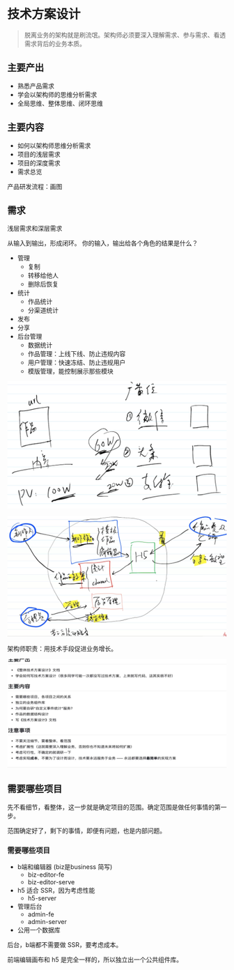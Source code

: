 # 技术方案设计

> 脱离业务的架构就是刷流氓。架构师必须要深入理解需求、参与需求、看透需求背后的业务本质。

## 主要产出

- 熟悉产品需求
- 学会以架构师的思维分析需求
- 全局思维、整体思维、闭环思维

## 主要内容

- 如何以架构师思维分析需求
- 项目的浅层需求
- 项目的深度需求
- 需求总览

产品研发流程：画图

## 需求

浅层需求和深层需求

从输入到输出，形成闭环。
你的输入，输出给各个角色的结果是什么？

- 管理
  - 复制
  - 转移给他人
  - 删除后恢复
- 统计
  - 作品统计
  - 分渠道统计
- 发布
- 分享
- 后台管理
  - 数据统计
  - 作品管理：上线下线、防止违规内容
  - 用户管理：快速冻结、防止违规用户
  - 模版管理，能控制展示那些模块

![](imgs/2022-02-27-21-05-30.png)

![](imgs/2022-02-27-21-40-28.png)

架构师职责：用技术手段促进业务增长。

![](imgs/2022-02-27-21-48-14.png)

## 需要哪些项目

先不看细节，看整体，这一步就是确定项目的范围。确定范围是做任何事情的第一步。

范围确定好了，剩下的事情，即便有问题，也是内部问题。

### 需要哪些项目

- b端和编辑器 (biz是business 简写)
  - biz-editor-fe
  - biz-editor-serve
- h5 适合 SSR，因为考虑性能
  - h5-server
- 管理后台
  - admin-fe
  - admin-server
- 公用一个数据库

后台，b端都不需要做 SSR，要考虑成本。

前端编辑画布和 h5 是完全一样的，所以独立出一个公共组件库。
